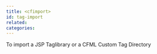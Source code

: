 ```yaml
---
title: <cfimport>
id: tag-import
related:
categories:
---
```


To import a JSP Taglibrary or a CFML Custom Tag Directory
